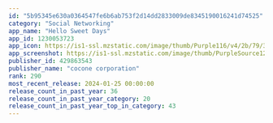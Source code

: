 ```yaml
---
id: "5b95345e630a0364547fe6b6ab753f2d14dd2833009de8345190016241d74525"
category: "Social Networking"
app_name: "Hello Sweet Days"
app_id: 1230053723
app_icon: https://is1-ssl.mzstatic.com/image/thumb/Purple116/v4/2b/79/37/2b793787-665f-569e-c197-c9b0b203626e/AppIcon-1x_U007emarketing-0-7-0-85-220.png/1024x1024bb.png
app_screenshot: https://is1-ssl.mzstatic.com/image/thumb/PurpleSource126/v4/82/6f/8e/826f8eb8-17aa-ba23-d36c-4ee48e8f9581/5cbdbb68-0b41-422d-9069-2995303d8a3c_231212_HSD_ipad-01_1.png/1284x2778bb.png
publisher_id: 429863543
publisher_name: "cocone corporation"
rank: 290
most_recent_release: 2024-01-25 00:00:00
release_count_in_past_year: 36
release_count_in_past_year_category: 20
release_count_in_past_year_top_in_category: 43
---
```

